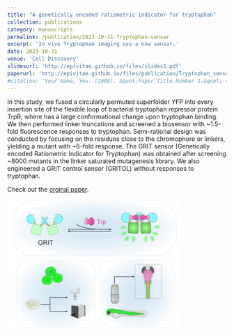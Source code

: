 ```yaml
---
title: "A genetically encoded ratiometric indicator for tryptophan"
collection: publications
category: manuscripts
permalink: /publication/2023-10-31-Tryptophan-sensor
excerpt: 'In vivo Tryptophan imaging use a new sensor.'
date: 2023-10-31
venue: 'Cell Discovery'
slidesurl: 'http://epivitae.github.io/files/slides1.pdf'
paperurl: 'http://epivitae.github.io/files/publication/Tryptophan_sensor.pdf'
#citation: 'Your Name, You. (2009). &quot;Paper Title Number 1.&quot; <i>Journal 1</i>. 1(1).'
---
```


In this study, we fused a circularly permuted superfolder YFP into every insertion site of the flexible loop of bacterial tryptophan repressor protein TrpR, where has a large conformational change upon tryptophan binding. We then performed linker truncations and screened a biosensor with ~1.5-fold fluorescence responses to tryptophan. Semi-rational design was conducted by focusing on the residues close to the chromophore or linkers, yielding a mutant with ~6-fold response. The GRIT sensor (Genetically encoded Ratiometric Indicator for Tryptophan) was obtained after screening ~8000 mutants in the linker saturated mutagenesis library. We also engineered a GRIT control sensor (GRITOL) without responses to tryptophan.

Check out the [orginal paper](https://www.nature.com/articles/s41421-023-00608-1).

<img src="/images/papers/GRIT.png" width="400px">